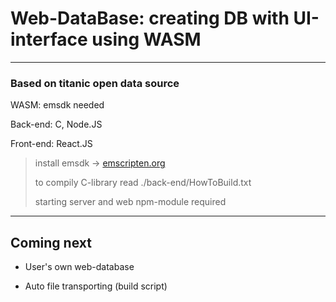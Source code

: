 # Web-DataBase: creating DB with UI-interface using WASM
---

### Based on titanic open data source

WASM: emsdk needed 

Back-end: C, Node.JS

Front-end: React.JS

> install emsdk -> [emscripten.org](https://emscripten.org/docs/getting_started/downloads.html)
> 
> to compily C-library read ./back-end/HowToBuild.txt
> 
> starting server and web npm-module required
---
## Coming next
- User's own web-database

- Auto file transporting (build script)
